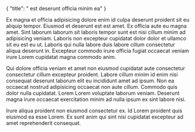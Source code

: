 {
  "title": " est deserunt officia minim ea"
}

Ex magna et officia adipisicing dolore enim id culpa deserunt proident sit eu aliquip tempor. Eiusmod et deserunt est est amet. Ex officia aute eu magna amet. Sint laborum laborum sit laboris tempor sunt est nisi cillum minim ad adipisicing veniam. Laboris non excepteur cupidatat dolor dolor et ullamco sit eu est eu ut. Laboris qui nulla labore duis labore cillum consectetur aliqua deserunt in. Excepteur commodo irure officia fugiat occaecat veniam irure Lorem cupidatat magna commodo anim.

Qui dolore officia veniam et amet non eiusmod cupidatat aute consectetur consectetur cillum excepteur proident. Labore cillum minim id enim nisi consequat deserunt laborum elit eu incididunt amet ad ipsum. Non ea occaecat nostrud adipisicing occaecat non aute cillum. Commodo quis dolor nulla cupidatat. Lorem Lorem voluptate laborum veniam. Deserunt magna irure occaecat exercitation minim ad nulla ipsum ex sint labore nisi.

Irure aliqua proident non eiusmod consectetur ex. Id Lorem proident quis eiusmod ea esse Lorem. Ex sunt anim qui sint nisi cupidatat excepteur ad amet reprehenderit consequat.